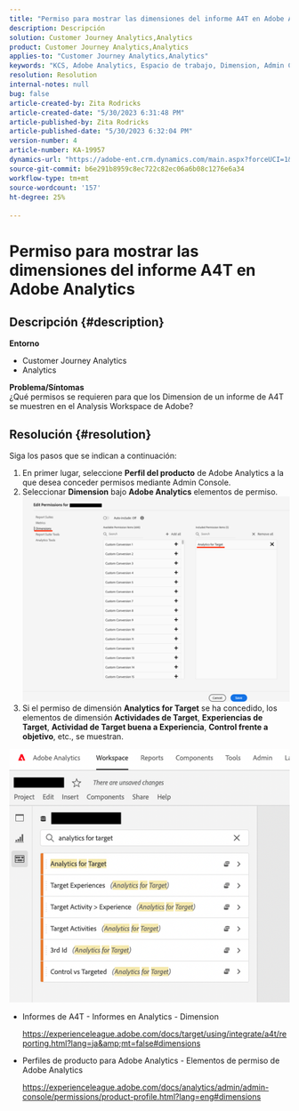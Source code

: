 ```yaml
---
title: "Permiso para mostrar las dimensiones del informe A4T en Adobe Analytics"
description: Descripción
solution: Customer Journey Analytics,Analytics
product: Customer Journey Analytics,Analytics
applies-to: "Customer Journey Analytics,Analytics"
keywords: "KCS, Adobe Analytics, Espacio de trabajo, Dimension, Admin Console"
resolution: Resolution
internal-notes: null
bug: false
article-created-by: Zita Rodricks
article-created-date: "5/30/2023 6:31:48 PM"
article-published-by: Zita Rodricks
article-published-date: "5/30/2023 6:32:04 PM"
version-number: 4
article-number: KA-19957
dynamics-url: "https://adobe-ent.crm.dynamics.com/main.aspx?forceUCI=1&pagetype=entityrecord&etn=knowledgearticle&id=fc20e539-18ff-ed11-8f6e-6045bd006b25"
source-git-commit: b6e291b8959c8ec722c82ec06a6b08c1276e6a34
workflow-type: tm+mt
source-wordcount: '157'
ht-degree: 25%

---
```


# Permiso para mostrar las dimensiones del informe A4T en Adobe Analytics

## Descripción {#description}

<b>Entorno</b>
- Customer Journey Analytics
- Analytics

<b>Problema/Síntomas</b><br>¿Qué permisos se requieren para que los Dimension de un informe de A4T se muestren en el Analysis Workspace de Adobe?

## Resolución {#resolution}

Siga los pasos que se indican a continuación:
1. En primer lugar, seleccione <b>Perfil del producto</b> de Adobe Analytics a la que desea conceder permisos mediante Admin Console.
2. Seleccionar <b>Dimension</b> bajo <b>Adobe Analytics</b> elementos de permiso.\
   ![](assets/123b13c2-bb08-ed11-82e4-00224809a4ae.png)
3. Si el permiso de dimensión <b>Analytics for Target</b> se ha concedido, los elementos de dimensión <b>Actividades de Target</b>, <b>Experiencias de Target</b>, <b>Actividad de Target buena a Experiencia</b>, <b>Control frente a objetivo</b>, etc., se muestran.


![](assets/8b0bbd95-f4f5-ec11-bb3d-000d3a5b0d3b.png)

- Informes de A4T - Informes en Analytics - Dimension

   https://experienceleague.adobe.com/docs/target/using/integrate/a4t/reporting.html?lang=ja&amp;mt=false#dimensions
- Perfiles de producto para Adobe Analytics - Elementos de permiso de Adobe Analytics

   https://experienceleague.adobe.com/docs/analytics/admin/admin-console/permissions/product-profile.html?lang=eng#dimensions

